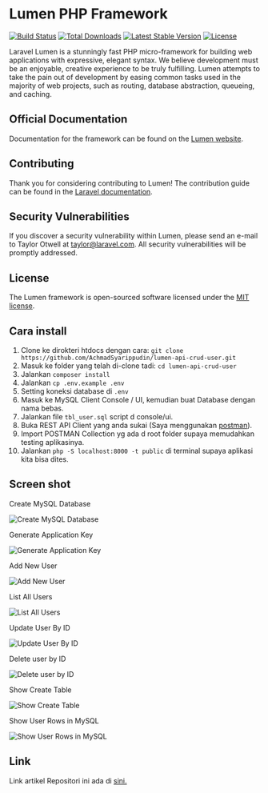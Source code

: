 # Lumen PHP Framework

[![Build Status](https://travis-ci.org/laravel/lumen-framework.svg)](https://travis-ci.org/laravel/lumen-framework)
[![Total Downloads](https://poser.pugx.org/laravel/lumen-framework/d/total.svg)](https://packagist.org/packages/laravel/lumen-framework)
[![Latest Stable Version](https://poser.pugx.org/laravel/lumen-framework/v/stable.svg)](https://packagist.org/packages/laravel/lumen-framework)
[![License](https://poser.pugx.org/laravel/lumen-framework/license.svg)](https://packagist.org/packages/laravel/lumen-framework)

Laravel Lumen is a stunningly fast PHP micro-framework for building web applications with expressive, elegant syntax. We believe development must be an enjoyable, creative experience to be truly fulfilling. Lumen attempts to take the pain out of development by easing common tasks used in the majority of web projects, such as routing, database abstraction, queueing, and caching.

## Official Documentation

Documentation for the framework can be found on the [Lumen website](https://lumen.laravel.com/docs).

## Contributing

Thank you for considering contributing to Lumen! The contribution guide can be found in the [Laravel documentation](https://laravel.com/docs/contributions).

## Security Vulnerabilities

If you discover a security vulnerability within Lumen, please send an e-mail to Taylor Otwell at taylor@laravel.com. All security vulnerabilities will be promptly addressed.

## License

The Lumen framework is open-sourced software licensed under the [MIT license](https://opensource.org/licenses/MIT).

## Cara install 
1. Clone ke dirokteri htdocs dengan cara: `git clone https://github.com/AchmadSyarippudin/lumen-api-crud-user.git`
2. Masuk ke folder yang telah di-clone tadi: `cd lumen-api-crud-user` 
3. Jalankan `composer install`
4. Jalankan `cp .env.example .env`
5. Setting koneksi database di `.env`
6. Masuk ke MySQL Client Console / UI, kemudian buat Database dengan nama bebas.
7. Jalankan file `tbl_user.sql` script d console/ui.
8. Buka REST API Client yang anda sukai (Saya menggunakan [postman](https://www.postman.com/downloads/)).
9. Import POSTMAN Collection yg ada d root folder supaya memudahkan testing aplikasinya.
10. Jalankan `php -S localhost:8000 -t public` di terminal supaya aplikasi kita bisa dites.

## Screen shot

Create MySQL Database

![Create MySQL Database](img/create-table.png "Create MySQL Database")

Generate Application Key

![Generate Application Key](img/key.png "Generate Application Key")

Add New User

![Add New User](img/add.png "Add New User")

List All Users

![List All Users](img/list.png "List All Users")

Update User By ID

![Update User By ID](img/update.png "Update User By ID")

Delete user by ID

![Delete user by ID](img/delete.png "Delete user by ID")

Show Create Table

![Show Create Table](img/show-create-table.png "Show Create Table")

Show User Rows in MySQL

![Show User Rows in MySQL](img/show-user.png "Show User Rows in MySQL")

 
## Link 
Link artikel Repositori ini ada di [sini.](https://medium.com/@achmadsyarippudin/api-laravel-lumen-b626eb338c17) 
